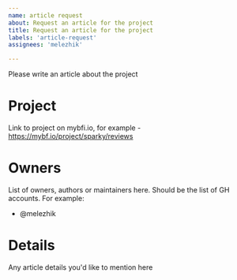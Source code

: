 ```yaml
---
name: article request
about: Request an article for the project  
title: Request an article for the project
labels: 'article-request'
assignees: 'melezhik'

---
```


Please write an article about the project

# Project

Link to project on mybfi.io, for example - https://mybf.io/project/sparky/reviews

# Owners

List of owners, authors or maintainers here. Should be the list of GH accounts. For example:

- @melezhik

# Details

Any article details you'd like to mention here
